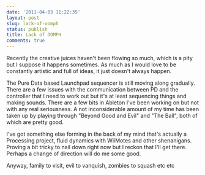 ```yaml
---
date: '2011-04-03 11:22:35'
layout: post
slug: lack-of-oomph
status: publish
title: Lack of OOMPH
comments: true
---
```


Recently the creative juices haven't been flowing so much, which is a pity but I suppose it happens sometimes. As much as I would love to be constantly artistic and full of ideas, it just doesn't always happen.

The Pure Data based Launchpad sequencer is still moving along gradually. There are a few issues with the communication between PD and the controller that I need to work out but it's at least sequencing things and making sounds. There are a few bits in Ableton I've been working on but not with any real seriousness. A not inconsiderable amount of my time has been taken up by playing through "Beyond Good and Evil" and "The Ball", both of which are pretty good.

I've got something else forming in the back of my mind that's actually a Processing project, fluid dynamics with WiiMotes and other shenanigans. Proving a bit tricky to nail down right now but I reckon that I'll get there. Perhaps a change of direction will do me some good.

Anyway, family to visit, evil to vanquish, zombies to squash etc etc
